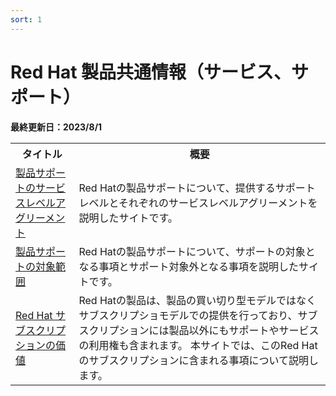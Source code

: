 ```yaml
---
sort: 1
---
```


# Red Hat 製品共通情報（サービス、サポート）

<b>
最終更新日：2023/8/1
</b>

<table>
  <tr><!-- 行1（見出し）-->
    <th>タイトル</th><th>概要</th>
  </tr>

  <tr>
      <td><!--  リンク先  -->
      <a href="
        https://access.redhat.com/ja/support/offerings/production/sla
     " target="_blank" rel="noreferrer noopener">
        <!--  ドキュメント名  -->
        製品サポートのサービスレベルアグリーメント
      </a>
    </td>
    <td><!--  概要-->
      Red Hatの製品サポートについて、提供するサポートレベルとそれぞれのサービスレベルアグリーメントを説明したサイトです。
    </td>
  </tr>

  <tr>
      <td><!--  リンク先  -->
      <a href="
        https://access.redhat.com/ja/support/offerings/production/soc
     " target="_blank" rel="noreferrer noopener">
        <!--  ドキュメント名  -->
        製品サポートの対象範囲
      </a>
    </td>
    <td><!--  概要-->
      Red Hatの製品サポートについて、サポートの対象となる事項とサポート対象外となる事項を説明したサイトです。
    </td>
  </tr>

  <tr>
      <td><!--  リンク先  -->
      <a href="
        https://www.redhat.com/ja/about/value-of-subscription
     " target="_blank" rel="noreferrer noopener">
        <!--  ドキュメント名  -->
        Red Hat サブスクリプションの価値
      </a>
    </td>
    <td><!--  概要-->
      Red Hatの製品は、製品の買い切り型モデルではなくサブスクリプショモデルでの提供を行っており、サブスクリプションには製品以外にもサポートやサービスの利用権も含まれます。
      本サイトでは、このRed Hatのサブスクリプションに含まれる事項について説明します。
    </td>
  </tr>

</table>